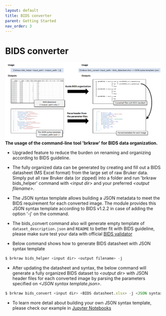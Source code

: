 ```yaml
---
layout: default
title: BIDS converter
parent: Getting Started
nav_order: 3
---
```


# BIDS converter
![brkraw bids](../imgs/brkraw_bids.png)
**The usage of the command-line tool 'brkraw' for BIDS data organization.**

- Upgraded feature to reduce the burden on renaming and organizing according to BIDS guideline.
- The fully organized data can be generated by creating and fill out a BIDS datasheet 
(MS Excel format) from the large set of raw Bruker data. Simply put all raw Bruker data (or zipped) into a folder and
run 'brkraw bids_helper' command with *\<input dir\>* and your preferred *\<output filename\>*.
- The JSON syntax template allows building a JSON metadata to meet the BIDS requirement for each converted image. The 
module provides this JSON syntax template according to BIDS v1.2.2 in case of adding the option '-j' on the command.
- The bids_convert command also will generate empty template of `dataset_description.json` and `README` to better fit
with BIDS guideline, please make sure test your data with official 
[BIDS validator](https://bids-standard.github.io/bids-validator/)

- Below command shows how to generate BIDS datasheet with JSON syntax template

```js
$ brkraw bids_helper <input dir> <output filename> -j
```

- After updating the datasheet and syntax, the below command will generate a fully organized BIDS dataset 
to *\<output dir\>* with JSON header files for each converted image by parsing the parameters specified on 
*\<JSON syntax template.json\>*.

```js
$ brkraw bids_convert <input dir> <BIDS datasheet.xlsx> -j <JSON syntax template.json> -o <output dir>
```

- To learn more detail about building your own JSON syntax template, please check our example in
[Jupyter Notebooks](https://mybinder.org/v2/gh/BrkRaw/tutorials/ac95b2c87b05664cb678c5dc1a930641397130ed)
